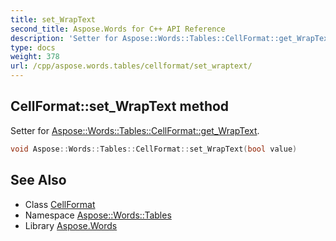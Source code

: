 ```yaml
---
title: set_WrapText
second_title: Aspose.Words for C++ API Reference
description: 'Setter for Aspose::Words::Tables::CellFormat::get_WrapText.'
type: docs
weight: 378
url: /cpp/aspose.words.tables/cellformat/set_wraptext/
---
```

## CellFormat::set_WrapText method


Setter for [Aspose::Words::Tables::CellFormat::get_WrapText](../get_wraptext/).

```cpp
void Aspose::Words::Tables::CellFormat::set_WrapText(bool value)
```

## See Also

* Class [CellFormat](../)
* Namespace [Aspose::Words::Tables](../../)
* Library [Aspose.Words](../../../)
